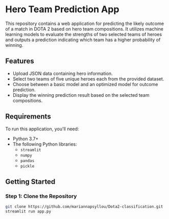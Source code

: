 # Hero Team Prediction App

This repository contains a web application for predicting the likely outcome of a match in DOTA 2 based on hero team compositions. It utilizes machine learning models to evaluate the strengths of two selected teams of heroes and outputs a prediction indicating which team has a higher probability of winning.

## Features

- Upload JSON data containing hero information.
- Select two teams of five unique heroes each from the provided dataset.
- Choose between a basic model and an optimized model for outcome prediction.
- Display the winning prediction result based on the selected team compositions.

## Requirements

To run this application, you'll need:

- Python 3.7+
- The following Python libraries:
  - `streamlit`
  - `numpy`
  - `pandas`
  - `pickle`

## Getting Started

### Step 1: Clone the Repository

```bash
git clone https://github.com/mariannapsyllou/Dota2-classification.git
streamlit run app.py
